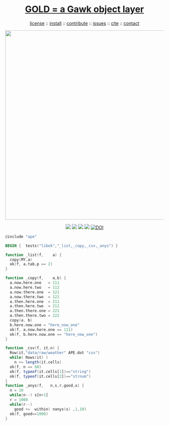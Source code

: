 <a name=top>
<h1 align=center>
   <a href="https://github.com/timm/shape/blob/master/README.md#top">
     GOLD = a Gawk object layer
   </a>
</h1>
<p align=center>
   <a    href="https://github.com/golden/dev/blob/master/LICENSE.md#top">license</a>
   :: <a href="https://github.com/golden/dev/blob/master/INSTALL.md#top">install</a>
   :: <a href="https://github.com/golden/dev/blob/master/CONTRIBUTE.md#top">contribute</a>
   :: <a href="https://github.com/golden/dev/issues">issues</a>
   :: <a href="https://github.com/golden/dev/blob/master/CITATION.md#top">cite</a>
   :: <a href="https://github.com/golden/dev/blob/master/CONTACT.md#top">contact</a>
</p>
<p align=center>
   <img width=600 src="https://github.com/timm/misc/blob/master/odd/etc/img/coins.png">
</p>
<p align=center>
   <img src="https://img.shields.io/badge/language-gawk-orange">
   <img src="https://img.shields.io/badge/purpose-ai,se-blueviolet">
   <img src="https://img.shields.io/badge/platform-mac,*nux-informational">
   <a href="https://travis-ci.org/github/golden/dev"> <img src="https://travis-ci.org/golden/dev.svg?branch=master"></a>
   <a href="https://doi.org/10.5281/zenodo.3887420"><img src="https://zenodo.org/badge/DOI/10.5281/zenodo.3887420.svg" alt="DOI"></a>
</p>

```awk
@include "ape"

BEGIN {  tests("libok","_list,_copy,_csv,_anys") }

function _list(f,    a) {
  copy(MY,a)
  ok(f, a.tab.p == 2)
}

function _copy(f,    a,b) {
  a.now.here.one   = 111
  a.now.here.two   = 112
  a.now.there.one  = 121
  a.now.there.two  = 122
  a.then.here.one  = 211
  a.then.here.two  = 212
  a.then.there.one = 221
  a.then.there.two = 222 
  copy(a, b)
  b.here.now.one = "here_now_one"
  ok(f, a.now.here.one == 111)
  ok(f, b.here.now.one == "here_now_one")
}

function _csv(f, it,n) {
  Row(it,"data/raw/weather" APE.dot "csv") 
  while( Rows(it) )
    n += length(it.cells) 
  ok(f, n == 60)
  ok(f, typeof(it.cells[1])=="string")
  ok(f, typeof(it.cells[2])=="strnum")
}
function _anys(f,   n,s,r,good,x) {
  n = 10
  while(n--) s[n+1]
  r = 1000
  while(r--) 
    good +=  within( nanys(s) ,1,10)
  ok(f, good==1000)
}
```

